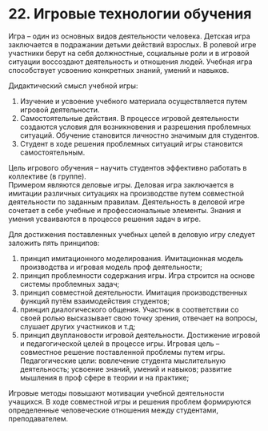 # 22. Игровые технологии обучения

Игра – один из основных видов деятельности человека. Детская игра заключается в подражании детьми действий взрослых. В ролевой игре участники берут на себя должностные, социальные роли и в игровой ситуации воссоздают деятельность и отношения людей. Учебная игра способствует усвоению конкретных знаний, умений и навыков.

Дидактический смысл учебной игры:
1. Изучение и усвоение учебного материала осуществляется путем игровой деятельности. 
1. Самостоятельные действия. В процессе игровой деятельности создаются условия для возникновения и разрешения проблемных ситуаций. Обучение становится личностно значимым для студентов.
1. Студент в ходе решения проблемных ситуаций игры становится самостоятельным.

Цель игрового обучения – научить студентов эффективно работать в коллективе (в группе).   
Примером являются деловые игры. Деловая игра заключается в имитации различных ситуациях на производстве путем совместной деятельности по заданным правилам. Деятельность в деловой игре сочетает в себе учебные и профессиональные элементы. Знания и умения усваиваются в процессе решения задач в игре.

Для достижения поставленных учебных целей в деловую игру следует заложить пять принципов:

1. принцип имитационного моделирования. Имитационная модель производства и игровая модель проф деятельности;
1. принцип проблемности содержания игры. Игра строится на основе системы проблемных задач;
1. принцип совместной деятельности. Имитация производственных функций путём взаимодействия студентов;
1. принцип диалогического общения. Участник в соответствии со своей ролью высказывает свою точку зрения, отвечает на вопросы, слушает других участников и т.д;
1. принцип двуплановости игровой деятельности. Достижение игровой и педагогической целей в процессе игры. Игровая цель – совместное решение поставленной проблемы путем игры. Педагогические цели: вовлечение студента мыслительную деятельность;  усвоение знаний, умений и навыков; развитие мышления в проф сфере в теории и на практике;

Игровые методы повышают мотивации учебной деятельности учащихся. В ходе совместной игры и решения проблем формируются определенные человеческие отношения между студентами, преподавателем.